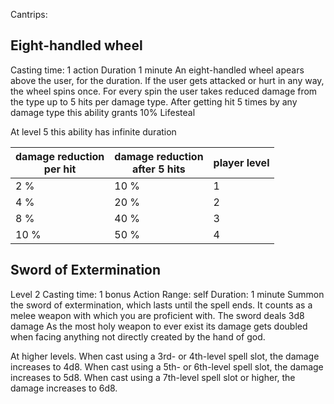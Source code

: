 Cantrips:
## Eight-handled wheel
Casting time: 1 action
Duration 1 minute
An eight-handled wheel apears above the user, for the duration.
If the user gets attacked or hurt in any way, the wheel spins once. For every spin the user takes reduced damage from the type up to 5 hits per damage type.
After getting hit 5 times by any damage type this ability grants 10% Lifesteal

At level 5 this ability has infinite duration

| damage reduction<br>per hit | damage reduction<br>after 5 hits | player level |
| --------------------------- | -------------------------------- | ------------ |
| 2 %                         | 10 %                             | 1            |
| 4 %                         | 20 %                             | 2            |
| 8 %                         | 40 %                             | 3            |
| 10 %                        | 50 %                             | 4            |

## Sword of Extermination
Level 2
Casting time: 1 bonus Action
Range: self
Duration: 1 minute
Summon the sword of extermination, which lasts until the spell ends.
It counts as a melee weapon with which you are proficient with. The sword deals 3d8 damage
As the most holy weapon to ever exist its damage gets doubled when facing anything not directly created by the hand of god.

At higher levels. When cast using a 3rd- or 4th-level spell slot, the damage increases to 4d8.
When cast using a 5th- or 6th-level spell slot, the damage increases to 5d8. When cast using a 7th-level spell slot or higher, the damage increases to 6d8.